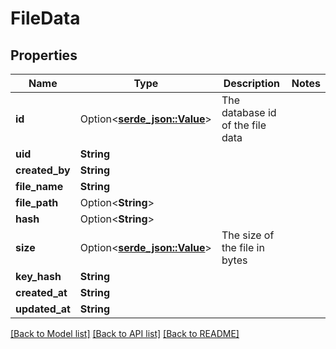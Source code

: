 # FileData

## Properties

Name | Type | Description | Notes
------------ | ------------- | ------------- | -------------
**id** | Option<[**serde_json::Value**](.md)> | The database id of the file data | 
**uid** | **String** |  | 
**created_by** | **String** |  | 
**file_name** | **String** |  | 
**file_path** | Option<**String**> |  | 
**hash** | Option<**String**> |  | 
**size** | Option<[**serde_json::Value**](.md)> | The size of the file in bytes | 
**key_hash** | **String** |  | 
**created_at** | **String** |  | 
**updated_at** | **String** |  | 

[[Back to Model list]](../README.md#documentation-for-models) [[Back to API list]](../README.md#documentation-for-api-endpoints) [[Back to README]](../README.md)


